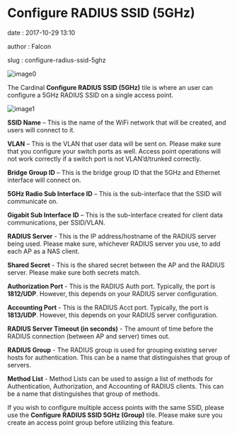 Configure RADIUS SSID (5GHz)
============================

date
:   2017-10-29 13:10

author
:   Falcon

slug
:   configure-radius-ssid-5ghz

![image0](http://cardinal.mcclunetechnologies.net/wp-content/uploads/2017/10/img_59f7e8179c6d4.png)

The Cardinal **Configure RADIUS SSID (5GHz)** tile is where an user can
configure a 5GHz RADIUS SSID on a single access point.

![image1](http://cardinal.mcclunetechnologies.net/wp-content/uploads/2017/10/img_59f7e7d3c404a.png)

**SSID Name** – This is the name of the WiFi network that will be
created, and users will connect to it.

**VLAN** – This is the VLAN that user data will be sent on. Please make
sure that you configure your switch ports as well. Access point
operations will not work correctly if a switch port is not
VLAN’d/trunked correctly.

**Bridge Group ID** – This is the bridge group ID that the 5GHz and
Ethernet interface will connect on.

**5GHz Radio Sub Interface ID** – This is the sub-interface that the
SSID will communicate on.

**Gigabit Sub Interface ID** – This is the sub-interface created for
client data communications, per SSID/VLAN.

**RADIUS Server** - This is the IP address/hostname of the RADIUS server
being used. Please make sure, whichever RADIUS server you use, to add
each AP as a NAS client.

**Shared Secret** - This is the shared secret between the AP and the
RADIUS server. Please make sure both secrets match.

**Authorization Port** - This is the RADIUS Auth port. Typically, the
port is **1812/UDP**. However, this depends on your RADIUS server
configuration.

**Accounting Port** - This is the RADIUS Acct port. Typically, the port
is **1813/UDP**. However, this depends on your RADIUS server
configuration.

**RADIUS Server Timeout (in seconds)** - The amount of time before the
RADIUS connection (between AP and server) times out.

**RADIUS Group** - The RADIUS group is used for grouping existing server
hosts for authentication. This can be a name that distinguishes that
group of servers.

**Method List** - Method Lists can be used to assign a list of methods
for Authentication, Authorization, and Accounting of RADIUS clients.
This can be a name that distinguishes that group of methods.

If you wish to configure multiple access points with the same SSID,
please use the **Configure RADIUS SSID 5GHz (Group)** tile. Please make
sure you create an access point group before utilizing this feature.
